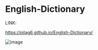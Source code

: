 # English-Dictionary

LINK:

https://pilag6.github.io/English-Dictionary/

![image](https://user-images.githubusercontent.com/79191808/203847401-db4bb737-795b-417e-8a29-900f72109293.png)

